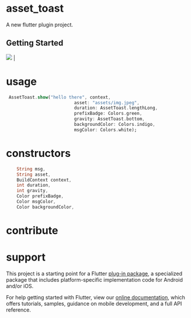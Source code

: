# asset_toast

A new flutter plugin project.

## Getting Started
![](https://github.com/ggichure/asset_toast/blob/master/sc/artgif.gif)  |
# usage

```dart
 AssetToast.show("hello there", context,
                          asset: "assets/img.jpeg",
                          duration: AssetToast.lengthLong,
                          prefixBadge: Colors.green,
                          gravity: AssetToast.bottom,
                          backgroundColor: Colors.indigo,
                          msgColor: Colors.white);
```
# constructors 
```dart
    String msg,
    String asset,
    BuildContext context,
    int duration,
    int gravity,
    Color prefixBadge,
    Color msgColor,
    Color backgroundColor,
```

# contribute

# support 




This project is a starting point for a Flutter
[plug-in package](https://flutter.dev/developing-packages/),
a specialized package that includes platform-specific implementation code for
Android and/or iOS.

For help getting started with Flutter, view our 
[online documentation](https://flutter.dev/docs), which offers tutorials, 
samples, guidance on mobile development, and a full API reference.

